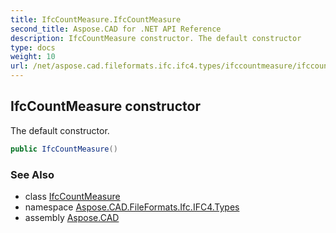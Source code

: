 ```yaml
---
title: IfcCountMeasure.IfcCountMeasure
second_title: Aspose.CAD for .NET API Reference
description: IfcCountMeasure constructor. The default constructor
type: docs
weight: 10
url: /net/aspose.cad.fileformats.ifc.ifc4.types/ifccountmeasure/ifccountmeasure/
---
```

## IfcCountMeasure constructor

The default constructor.

```csharp
public IfcCountMeasure()
```

### See Also

* class [IfcCountMeasure](../)
* namespace [Aspose.CAD.FileFormats.Ifc.IFC4.Types](../../ifccountmeasure/)
* assembly [Aspose.CAD](../../../)


